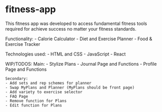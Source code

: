 # fitness-app

This fitness app was developed to access fundamental fitness tools required for achieve
success no matter your fitness standards.

Functionality:
    - Calorie Calculator
    - Diet and Exercise Planner
    - Food & Exercise Tracker


Technologies used:
    - HTML and CSS
    - JavaScript
    - React


WIP/TODOS:
    Main:
    - Stylize Plans
    - Journal Page and Functions
    - Profile Page and Functions

    Secondary: 
    - Add sets and rep schemes for planner
    - Swap MyPlans and Planner (MyPlans should be front page)
    - Add variety to exercise selector
    - FAQ Page
    - Remove function for Plans
    - Edit function for Plans